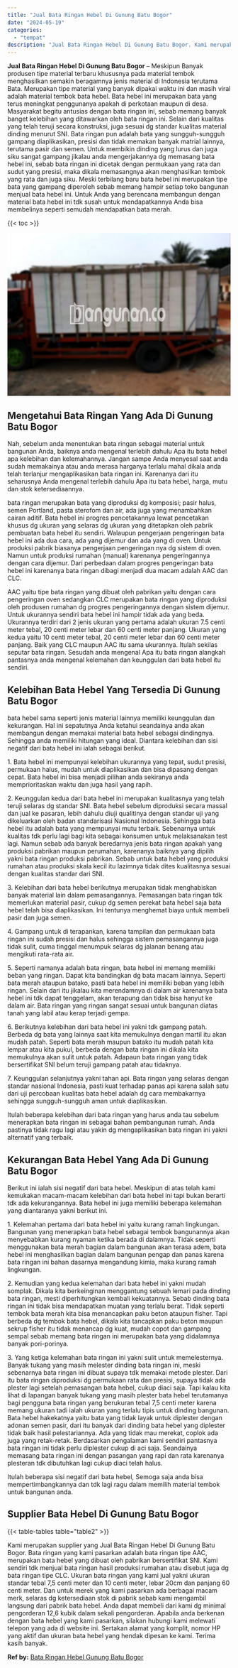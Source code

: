 ```yaml
---
title: "Jual Bata Ringan Hebel Di Gunung Batu Bogor"
date: "2024-05-19"
categories: 
  - "tempat"
description: "Jual Bata Ringan Hebel Di Gunung Batu Bogor. Kami merupakan supplier yang Jual Bata Ringan Hebel Di Gunung Batu Bogor. Bata ringan yang kami pasarkan adalah..."
---
```


**Jual Bata Ringan Hebel Di Gunung Batu Bogor** – Meskipun Banyak produsen tipe material terbaru khususnya pada material tembok menghasilkan semakin beragamnya jenis material di Indonesia terutama Bata. Merupakan tipe material yang banyak dipakai waktu ini dan masih viral adalah material tembok bata hebel. Bata hebel ini merupakan bata yang terus meningkat penggunanya apakah di perkotaan maupun di desa. Masyarakat begitu antusias dengan bata ringan ini, sebab memang banyak banget kelebihan yang ditawarkan oleh bata ringan ini. Selain dari kualitas yang telah teruji secara konstruksi, juga sesuai dg standar kualitas material dinding menurut SNI. Bata ringan pun adalah bata yang sungguh-sungguh gampang diaplikasikan, presisi dan tidak memakan banyak matrial lainnya, terutama pasir dan semen. Untuk membikin dinding yang lurus dan juga siku sangat gampang jikalau anda mengerjakannya dg memasang bata hebel ini, sebab bata ringan ini dicetak dengan permukaan yang rata dan sudut yang presisi, maka dikala memasangnya akan menghasilkan tembok yang rata dan juga siku. Meski terbilang baru bata hebel ini merupakan tipe bata yang gampang diperoleh sebab memang hampir setiap toko bangunan menjual bata hebel ini. Untuk Anda yang berencana membangun dengan material bata hebel ini tdk susah untuk mendapatkannya Anda bisa membelinya seperti semudah mendapatkan bata merah.

{{< toc >}}

![Jual Bata Ringan Hebel Di Gunung Batu Bogor](/images/jual-hebel-murah-10.png)

## Mengetahui Bata Ringan Yang Ada Di Gunung Batu Bogor

Nah, sebelum anda menentukan bata ringan sebagai material untuk bangunan Anda, baiknya anda mengenal terlebih dahulu Apa itu bata hebel apa kelebihan dan kelemahannya. Jangan sampe Anda menyesal saat anda sudah memakainya atau anda merasa harganya terlalu mahal dikala anda telah terlanjur mengaplikasikan bata ringan ini. Karenanya dari itu seharusnya Anda mengenal terlebih dahulu Apa itu bata hebel, harga, mutu dan stok ketersediaannya.

bata ringan merupakan bata yang diproduksi dg komposisi; pasir halus, semen Portland, pasta sterofom dan air, ada juga yang menambahkan cairan aditif. Bata hebel ini progres pencetakannya lewat pencetakan khusus dg ukuran yang selaras dg ukuran yang ditetapkan oleh pabrik pembuatan bata hebel itu sendiri. Walaupun pengerjaan pengeringan bata hebel ini ada dua cara, ada yang dijemur dan ada yang di oven. Untuk produksi pabrik biasanya pengerjaan pengeringan nya dg sistem di oven. Namun untuk produksi rumahan (manual) karenanya pengeringannya dengan cara dijemur. Dari perbedaan dalam progres pengeringan bata hebel ini karenanya bata ringan dibagi menjadi dua macam adalah AAC dan CLC.

AAC yaitu tipe bata ringan yang dibuat oleh pabrikan yaitu dengan cara pengeringan oven sedangkan CLC merupakan bata ringan yang diproduksi oleh produsen rumahan dg progres pengeringannya dengan sistem dijemur. Untuk ukurannya sendiri bata hebel ini hampir tidak ada yang beda. Ukurannya terdiri dari 2 jenis ukuran yang pertama adalah ukuran 7.5 centi meter tebal, 20 centi meter lebar dan 60 centi meter panjang. Ukuran yang kedua yaitu 10 centi meter tebal, 20 centi meter lebar dan 60 centi meter panjang. Baik yang CLC maupun AAC itu sama ukurannya. Itulah sekilas seputar bata ringan. Sesudah anda mengenal Apa itu bata ringan alangkah pantasnya anda mengenal kelemahan dan keunggulan dari bata hebel itu sendiri.

## Kelebihan Bata Hebel Yang Tersedia Di Gunung Batu Bogor

bata hebel sama seperti jenis material lainnya memiliki keunggulan dan kekurangan. Hal ini sepatutnya Anda ketahui seandainya anda akan membangun dengan memakai material bata hebel sebagai dindingnya. Sehingga anda memiliki hitungan yang ideal. Diantara kelebihan dan sisi negatif dari bata hebel ini ialah sebagai berikut.

1\. Bata hebel ini mempunyai kelebihan ukurannya yang tepat, sudut presisi, permukaan halus, mudah untuk diaplikasikan dan bisa dipasang dengan cepat. Bata hebel ini bisa menjadi pilihan anda sekiranya anda memprioritaskan waktu dan juga hasil yang rapih.

2\. Keunggulan kedua dari bata hebel ini merupakan kualitasnya yang telah teruji selaras dg standar SNI. Bata hebel sebelum diproduksi secara massal dan jual ke pasaran, lebih dahulu diuji qualitinya dengan standar uji yang dikeluarkan oleh badan standarisasi Nasional Indonesia. Sehingga bata hebel itu adalah bata yang mempunyai mutu terbaik. Sebenarnya untuk kualitas tdk perlu lagi bagi kita sebagai konsumen untuk melaksanakan test lagi. Namun sebab ada banyak beredarnya jenis bata ringan apakah yang produksi pabrikan maupun perumahan, karenanya baiknya yang dipilih yakni bata ringan produksi pabrikan. Sebab untuk bata hebel yang produksi rumahan atau produksi skala kecil itu lazimnya tidak dites kualitasnya sesuai dengan kualitas standar dari SNI.

3\. Kelebihan dari bata hebel berikutnya merupakan tidak menghabiskan banyak material lain dalam pemasangannya. Pemasangan bata ringan tdk memerlukan material pasir, cukup dg semen perekat bata hebel saja bata hebel telah bisa diaplikasikan. Ini tentunya menghemat biaya untuk membeli pasir dan juga semen.

4\. Gampang untuk di terapankan, karena tampilan dan permukaan bata ringan ini sudah presisi dan halus sehingga sistem pemasangannya juga tidak sulit, cuma tinggal menumpuk selaras dg jalanan benang atau mengikuti rata-rata air.

5\. Seperti namanya adalah bata ringan, bata hebel ini memang memiliki beban yang ringan. Dapat kita bandingkan dg bata macam lainnya. Seperti bata merah ataupun batako, pasti bata hebel ini memiliki beban yang lebih ringan. Selain dari itu jikalau kita merendamnya di dalam air karenanya bata hebel ini tdk dapat tenggelam, akan terapung dan tidak bisa hanyut ke dalam air. Bata ringan yang ringan sangat sesuai untuk bangunan diatas tanah yang labil atau kerap terjadi gempa.

6\. Berikutnya kelebihan dari bata hebel ini yakni tdk gampang patah. Berbeda dg bata yang lainnya saat kita memukulnya dengan martil itu akan mudah patah. Seperti bata merah maupun batako itu mudah patah kita lempar atau kita pukul, berbeda dengan bata ringan ini dikala kita memukulnya akan sulit untuk patah. Adapaun bata ringan yang tidak bersertifikat SNI belum teruji gampang patah atau tidaknya.

7\. Keunggulan selanjutnya yakni tahan api. Bata ringan yang selaras dengan standar nasional Indonesia, pasti kuat terhadap panas api karena salah satu dari uji percobaan kualitas bata hebel adalah dg cara membakarnya sehingga sungguh-sungguh aman untuk diaplikasikan.

Itulah beberapa kelebihan dari bata ringan yang harus anda tau sebelum menerapkan bata ringan ini sebagai bahan pembangunan rumah. Anda pastinya tidak ragu lagi atau yakin dg mengaplikasikan bata ringan ini yakni alternatif yang terbaik.

## Kekurangan Bata Hebel Yang Ada Di Gunung Batu Bogor

Berikut ini ialah sisi negatif dari bata hebel. Meskipun di atas telah kami kemukakan macam-macam kelebihan dari bata hebel ini tapi bukan berarti tdk ada kekurangannya. Bata hebel ini juga memiliki beberapa kelemahan yang diantaranya yakni berikut ini.

1\. Kelemahan pertama dari bata hebel ini yaitu kurang ramah lingkungan. Bangunan yang menerapkan bata hebel sebagai tembok bangunannya akan menyebabkan kurang nyaman ketika berada di dalamnya. Tidak seperti menggunakan bata merah bagian dalam bangunan akan terasa adem, bata hebel ini menghasilkan bagian dalam bangunan pengap dan panas karena bata ringan ini bahan dasarnya mengandung kimia, maka kurang ramah lingkungan.

2\. Kemudian yang kedua kelemahan dari bata hebel ini yakni mudah somplak. Dikala kita berkeinginan menggantung sebuah lemari pada dinding bata ringan, mesti diperhitungkan kembali kekuatannya. Sebab dinding bata ringan ini tidak bisa mendapatkan muatan yang terlalu berat. Tidak seperti tembok bata merah kita bisa menancapkan paku beton ataupun fisher. Tapi berbeda dg tembok bata hebel, dikala kita tancapkan paku beton maupun sekrup fisher itu tidak menancap dg kuat, mudah copot dan gampang sempal sebab memang bata ringan ini merupakan bata yang didalamnya banyak pori-porinya.

3\. Yang ketiga kelemahan bata ringan ini yakni sulit untuk memelesternya. Banyak tukang yang masih melester dinding bata ringan ini, meski sebenarnya bata ringan ini dibuat supaya tdk memakai metode plester. Dari itu bata ringan diproduksi dg permukaan rata dan presisi, supaya tidak ada plester lagi setelah pemasangan bata hebel, cukup diaci saja. Tapi kalau kita lihat di lapangan banyak tukang yang masih plester bata hebel terutamanya bagi pengguna bata ringan yang berukuran tebal 7,5 centi meter karena memang ukuran tadi ialah ukuran yang terlalu tipis untuk dinding bangunan. Bata hebel hakekatnya yaitu bata yang tidak layak untuk diplester dengan adonan semen pasir, dari itu banyak dari dinding bata hebel yang diplester tidak baik hasil pelestariannya. Ada yang tidak mau merekat, coplok ada juga yang retak-retak. Berdasarkan pengalaman kami sendiri pantasnya bata ringan ini tidak perlu diplester cukup di aci saja. Seandainya memasang bata ringan ini dengan pasangan yang rapi dan rata karenanya plesteran tdk dibutuhkan lagi cukup diaci telah halus.

Itulah beberapa sisi negatif dari bata hebel, Semoga saja anda bisa mempertimbangkannya dan tdk lagi ragu dalam memilih material tembok untuk bangunan anda.

## Supplier Bata Hebel Di Gunung Batu Bogor

{{< table-tables table="table2" >}}

Kami merupakan supplier yang Jual Bata Ringan Hebel Di Gunung Batu Bogor. Bata ringan yang kami pasarkan adalah bata ringan tipe AAC, merupakan bata hebel yang dibuat oleh pabrikan bersertifikat SNI. Kami sendiri tdk menjual bata ringan hasil produksi rumahan atau disebut juga dg bata ringan tipe CLC. Ukuran bata ringan yang kami jual yakni ukuran standar tebal 7,5 centi meter dan 10 centi meter, lebar 20cm dan panjang 60 centi meter. Dan untuk merek yang kami pasarkan ada berbagai macam merk, selaras dg ketersediaan stok di pabrik sebab kami mengambil langsung dari pabrik bata hebel. Anda dapat membeli dari kami dg minimal pengorderan 12,6 kubik dalam sekali pengorderan. Apabila anda berkenan dengan bata hebel yang kami pasarkan, silakan hubungi kami melewati telepon yang ada di website ini. Sertakan alamat yang komplit, nomor HP yang aktif dan ukuran bata hebel yang hendak dipesan ke kami. Terima kasih banyak.

**Ref by:** [Bata Ringan Hebel Gunung Batu Bogor](https://id.wikipedia.org/wiki/Bata)
